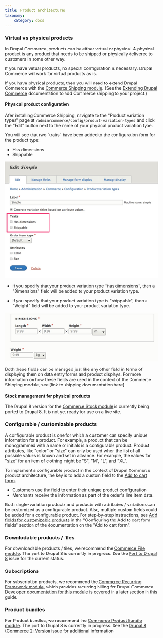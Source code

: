 ```yaml
---
title: Product architectures
taxonomy:
    category: docs
---
```


### Virtual vs physical products

In Drupal Commerce, products can be either virtual or physical. A physical product is any product that needs to be shipped or physically delivered to customers in some other way.

If you have virtual products, no special configuration is necessary. Drupal Commerce will work for virtual products as is.

If you have physical products, then you will need to extend Drupal Commerce with the [Commerce Shipping module]. (See the [Extending Drupal Commerce](../../../02.install-update/06.extending) documentation to add Commerce shipping to your project.)

#### Physical product configuration
Afer installing Commerce Shipping, navigate to the "Product variation types" page at `/admin/commerce/config/product-variation-types` and click the "Edit" button next to the name of your physical product variation type.

You will see that two "traits" have been added to the configuration form for the product type:
- Has dimensions
- Shippable

![Shipping traits for physical product variation type](../../images/product-architectures-1.jpg)

- If you specify that your product variation type "has dimensions", then a "Dimensions" field will be added to your product variation type.

- If you specify that your product variation type is "shippable", then a "Weight" field will be added to your product variation type.

![Shipping traits for physical product variation type](../../images/product-architectures-2.jpg)

Both these fields can be managed just like any other field in terms of displaying them on data entry forms and product displays. For more information on how these fields are used in the context of the Commerce Shipping module, see [link to shipping documentation here].

#### Stock management for physical products
The Drupal 8 version for the [Commerce Stock module] is currently being ported to Drupal 8. It is not yet ready for use on a live site.

### Configurable / customizable products
A configurable product is one for which a customer can specify unique information for a product. For example, a product that can be monogrammed with a name or initials is a configurable product. Product attributes, like "color" or "size" can only be used when the list of all possible values is known and set in advance. For example, the values for "size" for an item of clothing might be "S", "M", "L", and "XL".

To implement a configurable product in the context of Drupal Commerce product architecture, the key is to add a custom field to the [Add to cart form](../../04.displaying-products/02.add-to-cart-form).
- Customers use the field to enter their unique product configuration.
- Merchants receive the information as part of the order's line item data.

Both single-variation products and products with attributes / variations can be customized as a configurable product. Also, multiple custom fields could be added for a configurable product. For step-by-step instructions, see [Add fields for customizable products](../../04.displaying-products/02.add-to-cart-form) in the "Configuring the Add to cart form fields" section of the documentation on the "Add to cart form".

### Downlodable products / files
For downloadable products / files, we recommend the [Commerce File module]. The port to Drupal 8 is currently in progress. See the [Port to Drupal 8] issue for the current status.

### Subscriptions
For subscription products, we recommend the [Commerce Recurring Framework module], which provides recurring billing for Drupal Commerce. [Developer documentation for this module](../../../12.recurring) is covered in a later section in this guide.

### Product bundles
For Product bundles, we recommend the [Commerce Product Bundle module]. The port to Drupal 8 is currently in progress. See the [Drupal 8 (Commerce 2) Version] issue for additional information:


[Commerce Shipping module]: https://www.drupal.org/project/commerce_shipping
[Commerce Stock module]: https://www.drupal.org/project/commerce_stock
[Commerce File module]: https://www.drupal.org/project/commerce_file
[Port to Drupal 8]: https://www.drupal.org/project/commerce_file/issues/2875904
[Commerce Recurring Framework module]: https://www.drupal.org/project/commerce_recurring
[Commerce Product Bundle module]: https://www.drupal.org/project/commerce_product_bundle
[Drupal 8 (Commerce 2) Version]: https://www.drupal.org/project/commerce_product_bundle/issues/2799643
